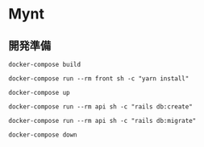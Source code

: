 # Mynt

## 開発準備
` docker-compose build `

` docker-compose run --rm front sh -c "yarn install" `

` docker-compose up `

` docker-compose run --rm api sh -c "rails db:create" `

` docker-compose run --rm api sh -c "rails db:migrate" `

` docker-compose down `